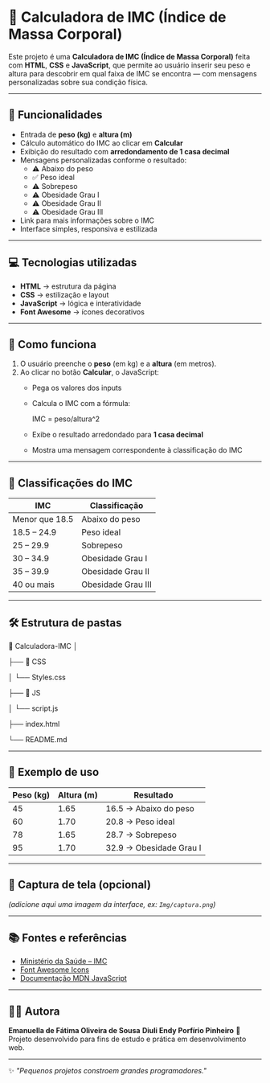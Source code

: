 # 🧮 Calculadora de IMC (Índice de Massa Corporal)

Este projeto é uma **Calculadora de IMC (Índice de Massa Corporal)** feita com **HTML**, **CSS** e **JavaScript**, que permite ao usuário inserir seu peso e altura para descobrir em qual faixa de IMC se encontra — com mensagens personalizadas sobre sua condição física.

---

## 🚀 Funcionalidades

- Entrada de **peso (kg)** e **altura (m)**
- Cálculo automático do IMC ao clicar em **Calcular**
- Exibição do resultado com **arredondamento de 1 casa decimal**
- Mensagens personalizadas conforme o resultado:
  - ⚠️ Abaixo do peso  
  - ✅ Peso ideal  
  - ⚠️ Sobrepeso  
  - ⚠️ Obesidade Grau I  
  - ⚠️ Obesidade Grau II  
  - ⚠️ Obesidade Grau III
- Link para mais informações sobre o IMC
- Interface simples, responsiva e estilizada

---

## 💻 Tecnologias utilizadas

- **HTML** → estrutura da página  
- **CSS** → estilização e layout  
- **JavaScript** → lógica e interatividade  
- **Font Awesome** → ícones decorativos

---

## 🧠 Como funciona

1. O usuário preenche o **peso** (em kg) e a **altura** (em metros).  
2. Ao clicar no botão **Calcular**, o JavaScript:
   - Pega os valores dos inputs
   - Calcula o IMC com a fórmula:  
     
     IMC = peso/altura^2
     
   - Exibe o resultado arredondado para **1 casa decimal**
   - Mostra uma mensagem correspondente à classificação do IMC

---

## 🧾 Classificações do IMC

| IMC | Classificação |
|-----|----------------|
| Menor que 18.5 | Abaixo do peso |
| 18.5 – 24.9 | Peso ideal |
| 25 – 29.9 | Sobrepeso |
| 30 – 34.9 | Obesidade Grau I |
| 35 – 39.9 | Obesidade Grau II |
| 40 ou mais | Obesidade Grau III |

---

## 🛠️ Estrutura de pastas
📁 Calculadora-IMC
│


├── 📁 CSS

│ └── Styles.css


├── 📁 JS

│ └── script.js

├── index.html

└── README.md

---

## 🧩 Exemplo de uso

| Peso (kg) | Altura (m) | Resultado |
|------------|-------------|------------|
| 45 | 1.65 | 16.5 → Abaixo do peso |
| 60 | 1.70 | 20.8 → Peso ideal |
| 78 | 1.65 | 28.7 → Sobrepeso |
| 95 | 1.70 | 32.9 → Obesidade Grau I |

---

## 📸 Captura de tela (opcional)

*(adicione aqui uma imagem da interface, ex: `Img/captura.png`)*

---

## 📚 Fontes e referências

- [Ministério da Saúde – IMC](https://www.gov.br/saude/pt-br)
- [Font Awesome Icons](https://fontawesome.com/)
- [Documentação MDN JavaScript](https://developer.mozilla.org/pt-BR/docs/Web/JavaScript)

---

## 👩‍💻 Autora

**Emanuella de Fátima Oliveira de Sousa**
**Diuli Endy Porfírio Pinheiro**
📧 Projeto desenvolvido para fins de estudo e prática em desenvolvimento web.

---

✨ *"Pequenos projetos constroem grandes programadores."*
